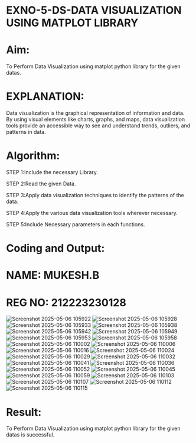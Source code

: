 # EXNO-5-DS-DATA VISUALIZATION USING MATPLOT LIBRARY

# Aim:
  To Perform Data Visualization using matplot python library for the given datas.

# EXPLANATION:
Data visualization is the graphical representation of information and data. By using visual elements like charts, graphs, and maps, data visualization tools provide an accessible way to see and understand trends, outliers, and patterns in data.

# Algorithm:
STEP 1:Include the necessary Library.

STEP 2:Read the given Data.

STEP 3:Apply data visualization techniques to identify the patterns of the data.

STEP 4:Apply the various data visualization tools wherever necessary.

STEP 5:Include Necessary parameters in each functions.

# Coding and Output:

# NAME: MUKESH.B
# REG NO: 212223230128


![Screenshot 2025-05-06 105922](https://github.com/user-attachments/assets/b2c84c21-28ef-43d6-bc05-61c1aad42eaa)
![Screenshot 2025-05-06 105928](https://github.com/user-attachments/assets/18f0de64-fd41-42fc-86a5-716067ccc68c)
![Screenshot 2025-05-06 105933](https://github.com/user-attachments/assets/ca227393-fce7-4491-9ce9-9520e7716cd7)
![Screenshot 2025-05-06 105938](https://github.com/user-attachments/assets/3514e5be-e887-470d-9bd2-4ec8d4c3adc4)
![Screenshot 2025-05-06 105942](https://github.com/user-attachments/assets/104fe0b9-f226-410c-b67b-a2c3e20d147f)
![Screenshot 2025-05-06 105949](https://github.com/user-attachments/assets/98c94068-7f65-405b-be47-8a59b6683741)
![Screenshot 2025-05-06 105953](https://github.com/user-attachments/assets/76820fb3-6587-4418-a56a-004eec66327b)
![Screenshot 2025-05-06 105958](https://github.com/user-attachments/assets/53ed6949-14a8-42b8-843c-492e61ec1aef)
![Screenshot 2025-05-06 110002](https://github.com/user-attachments/assets/7f2ba557-56c8-41b3-bde5-0cf9eeafc671)
![Screenshot 2025-05-06 110006](https://github.com/user-attachments/assets/ddce1ebd-c42a-4aad-82ef-7ac78e1a9e68)
![Screenshot 2025-05-06 110016](https://github.com/user-attachments/assets/0563f13b-53d4-46a6-a02e-47b99f783d29)
![Screenshot 2025-05-06 110024](https://github.com/user-attachments/assets/af982582-056b-4cc1-b8bc-28564b381648)
![Screenshot 2025-05-06 110029](https://github.com/user-attachments/assets/8373ab44-6759-467e-9564-94e03971a49d)
![Screenshot 2025-05-06 110032](https://github.com/user-attachments/assets/e345811a-588f-4bc8-aaf2-2921fb0c0a76)
![Screenshot 2025-05-06 110041](https://github.com/user-attachments/assets/e2dd1790-076f-4065-a254-024d1eb0d398)
![Screenshot 2025-05-06 110036](https://github.com/user-attachments/assets/361ec016-05a4-4069-8a74-568a81b175cd)
![Screenshot 2025-05-06 110052](https://github.com/user-attachments/assets/ae60e0b2-7f21-4f6d-912a-62ee1c3b14ab)
![Screenshot 2025-05-06 110045](https://github.com/user-attachments/assets/2ffb5458-f1a6-444a-8b49-4a4f69afd750)
![Screenshot 2025-05-06 110059](https://github.com/user-attachments/assets/1f31692b-bbfb-4ca6-8844-c1ae31cc3a1b)
![Screenshot 2025-05-06 110103](https://github.com/user-attachments/assets/50636f4c-bfd1-4033-b56f-324779f525da)
![Screenshot 2025-05-06 110107](https://github.com/user-attachments/assets/c788c72c-9a1a-4ef1-bad4-af10e96432b3)
![Screenshot 2025-05-06 110112](https://github.com/user-attachments/assets/a4001091-e5c8-4498-a2c9-4e55c8ddc4e2)
![Screenshot 2025-05-06 110115](https://github.com/user-attachments/assets/37d94aa6-0cb9-421a-ba0e-8e1eba4bccd9)



























 

# Result:
 To Perform Data Visualization using matplot python library for the given datas is successful.
